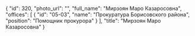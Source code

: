 {
    "id": 320,
    "photo_url": "",
    "full_name": "Мирзоян Маро Казаросовна",
    "offices": [
        {
            "id": "05-03",
            "name": "Прокуратура Борисовского района",
            "position": "Помощник прокурора"
        }
    ],
    "title": "Мирзоян Маро Казаросовна"
}